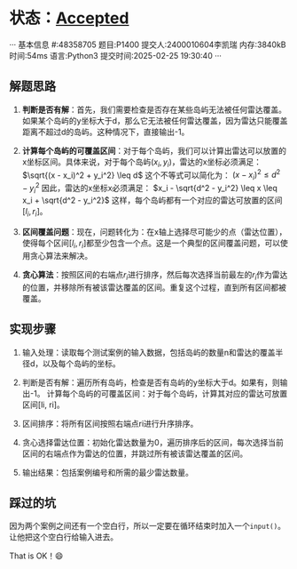 # 状态：[Accepted](http://dsbpython.openjudge.cn/dspythonbook/solution/48358705/)
···
基本信息
#:48358705
题目:P1400
提交人:2400010604李凯瑞
内存:3840kB
时间:54ms
语言:Python3
提交时间:2025-02-25 19:30:40
···

## 解题思路

1. **判断是否有解**：首先，我们需要检查是否存在某些岛屿无法被任何雷达覆盖。如果某个岛屿的y坐标大于d，那么它无法被任何雷达覆盖，因为雷达只能覆盖距离不超过d的岛屿。这种情况下，直接输出-1。

2. **计算每个岛屿的可覆盖区间**：对于每个岛屿，我们可以计算出雷达可以放置的x坐标区间。具体来说，对于每个岛屿$(x_i, y_i)$，雷达的x坐标必须满足：
$\sqrt{(x - x_i)^2 + y_i^2} \leq d$
这个不等式可以简化为：
$(x - x_i)^2 \leq d^2 - y_i^2$
因此，雷达的x坐标x必须满足：
$x_i - \sqrt{d^2 - y_i^2} \leq x \leq x_i + \sqrt{d^2 - y_i^2}$
这样，每个岛屿都有一个对应的雷达可放置的区间$[l_i, r_i]$。

3. **区间覆盖问题**：现在，问题转化为：在x轴上选择尽可能少的点（雷达位置），使得每个区间$[l_i, r_i]$都至少包含一个点。这是一个典型的区间覆盖问题，可以使用贪心算法来解决。

4. **贪心算法**：按照区间的右端点$r_i$进行排序，然后每次选择当前最左的$r_i$作为雷达的位置，并移除所有被该雷达覆盖的区间。重复这个过程，直到所有区间都被覆盖。

## 实现步骤

1. 输入处理：读取每个测试案例的输入数据，包括岛屿的数量n和雷达的覆盖半径d，以及每个岛屿的坐标。

2. 判断是否有解：遍历所有岛屿，检查是否有岛屿的y坐标大于d。如果有，则输出-1。
计算每个岛屿的可覆盖区间：对于每个岛屿，计算其对应的雷达可放置区间[li, ri]。

3. 区间排序：将所有区间按照右端点ri进行升序排序。

4. 贪心选择雷达位置：初始化雷达数量为0，遍历排序后的区间，每次选择当前区间的右端点作为雷达的位置，并跳过所有被该雷达覆盖的区间。

5. 输出结果：包括案例编号和所需的最少雷达数量。

## 踩过的坑

因为两个案例之间还有一个空白行，所以一定要在循环结束时加入一个`input()`。让他把这个空白行给输入进去。

That is OK！:smile: